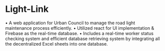 # Light-Link

• A web application for Urban Council to manage the road light maintenance process efficiently.
• Utilized react for UI implementation & Firebase as the real-time database.
• Includes a real-time worker status checking system and efficient database retrieving system by integrating all the decentralized Excel sheets into
one database.
